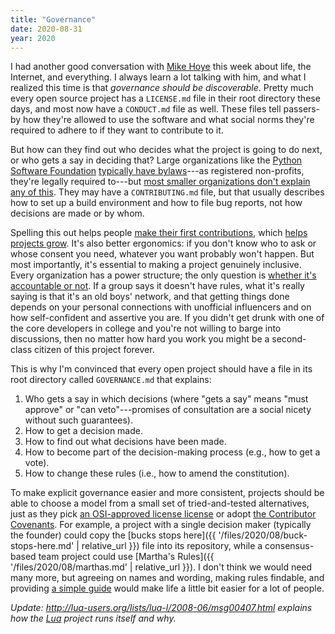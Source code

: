 ```yaml
---
title: "Governance"
date: 2020-08-31
year: 2020
---
```


I had another good conversation with [Mike Hoye](http://exple.tive.org/blarg/) this week
about life, the Internet, and everything.
I always learn a lot talking with him,
and what I realized this time is that *governance should be discoverable*.
Pretty much every open source project has a `LICENSE.md` file in their root directory these days,
and most now have a `CONDUCT.md` file as well.
These files tell passers-by how they're allowed to use the software
and what social norms they're required to adhere to if they want to contribute to it.

But how can they find out who decides what the project is going to do next,
or who gets a say in deciding that?
Large organizations like the [Python Software Foundation](https://www.python.org/psf/)
[typically have bylaws](https://arxiv.org/abs/2005.10063)---as registered non-profits,
they're legally required to---but
[most smaller organizations don't explain any of this](https://opensource.com/open-organization/18/4/new-governance-model-research).
They may have a `CONTRIBUTING.md` file,
but that usually describes how to set up a build environment and how to file bug reports,
not how decisions are made or by whom.

Spelling this out helps people [make their first contributions](https://en.wikipedia.org/wiki/Legitimate_peripheral_participation),
which [helps projects grow](https://journals.plos.org/ploscompbiol/article?id=10.1371%2Fjournal.pcbi.1007296).
It's also better ergonomics:
if you don't know who to ask or whose consent you need,
whatever you want probably won't happen.
But most importantly,
it's essential to making a project genuinely inclusive.
Every organization has a power structure;
the only question is [whether it's accountable or not](https://www.jofreeman.com/joreen/tyranny.htm).
If a group says it doesn't have rules,
what it's really saying is that it's an old boys' network,
and that getting things done depends on your personal connections with unofficial influencers
and on how self-confident and assertive you are.
If you didn't get drunk with one of the core developers in college
and you're not willing to barge into discussions,
then no matter how hard you work you might be a second-class citizen of this project forever.

This is why I'm convinced that every open project should have a file in its root directory called `GOVERNANCE.md`
that explains:

1.  Who gets a say in which decisions
    (where "gets a say" means "must approve" or "can veto"---promises of consultation
    are a social nicety without such guarantees).
2.  How to get a decision made.
3.  How to find out what decisions have been made.
4.  How to become part of the decision-making process (e.g., how to get a vote).
5.  How to change these rules (i.e., how to amend the constitution).

To make explicit governance easier and more consistent,
projects should be able to choose a model from a small set of tried-and-tested alternatives,
just as they pick [an OSI-approved license license](https://opensource.org/)
or adopt [the Contributor Covenants](https://www.contributor-covenant.org/).
For example,
a project with a single decision maker (typically the founder) could copy
the [bucks stops here]({{ '/files/2020/08/buck-stops-here.md' | relative_url }}) file into its repository,
while a consensus-based team project could use [Martha's Rules]({{ '/files/2020/08/marthas.md' | relative_url }}).
I don't think we would need many more,
but agreeing on names and wording,
making rules findable,
and providing [a simple guide](https://choosealicense.com/)
would make life a little bit easier for a lot of people.

*Update: <http://lua-users.org/lists/lua-l/2008-06/msg00407.html> explains
how the [Lua](https://www.lua.org/) project runs itself and why.*